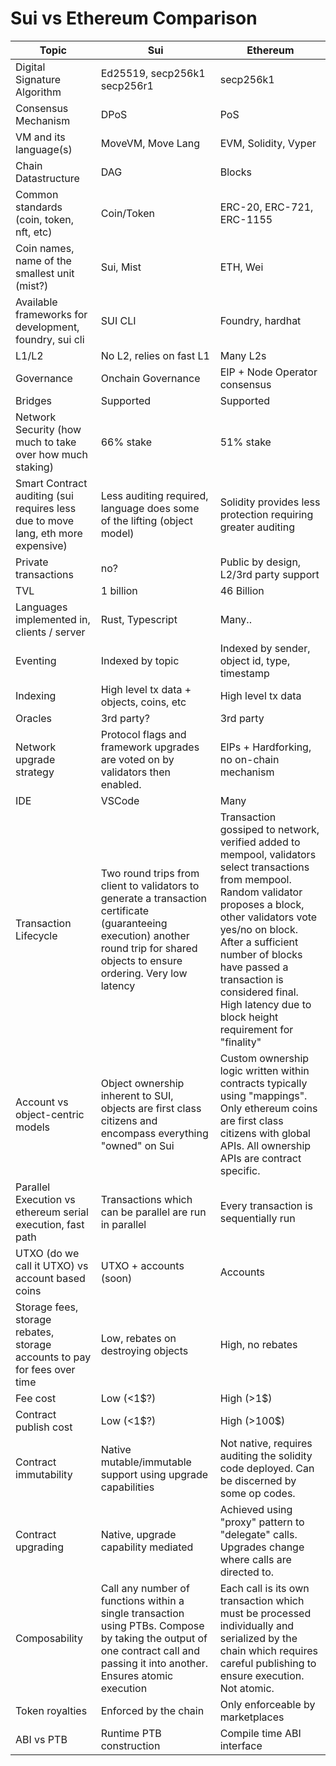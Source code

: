 # Sui vs Ethereum Comparison

| Topic | Sui | Ethereum |
|-------|-----|----------|
| Digital Signature Algorithm | Ed25519, secp256k1 secp256r1 | secp256k1 |
| Consensus Mechanism | DPoS | PoS |
| VM and its language(s) | MoveVM, Move Lang | EVM, Solidity, Vyper |
| Chain Datastructure | DAG | Blocks |
| Common standards (coin, token, nft, etc) | Coin/Token | ERC-20, ERC-721, ERC-1155 |
| Coin names, name of the smallest unit (mist?) | Sui, Mist | ETH, Wei |
| Available frameworks for development, foundry, sui cli | SUI CLI | Foundry, hardhat |
| L1/L2 | No L2, relies on fast L1 | Many L2s |
| Governance | Onchain Governance | EIP + Node Operator consensus |
| Bridges | Supported | Supported |
| Network Security (how much to take over how much staking) | 66% stake | 51% stake |
| Smart Contract auditing (sui requires less due to move lang, eth more expensive) | Less auditing required, language does some of the lifting (object model) | Solidity provides less protection requiring greater auditing |
| Private transactions | no? | Public by design, L2/3rd party support |
| TVL | 1 billion | 46 Billion |
| Languages implemented in, clients / server | Rust, Typescript | Many.. |
| Eventing | Indexed by topic | Indexed by sender, object id, type, timestamp |
| Indexing | High level tx data + objects, coins, etc | High level tx data |
| Oracles | 3rd party? | 3rd party |
| Network upgrade strategy | Protocol flags and framework upgrades are voted on by validators then enabled. | EIPs + Hardforking, no on-chain mechanism |
| IDE | VSCode | Many |
| Transaction Lifecycle | Two round trips from client to validators to generate a transaction certificate (guaranteeing execution) another round trip for shared objects to ensure ordering. Very low latency | Transaction gossiped to network, verified added to mempool, validators select transactions from mempool. Random validator proposes a block, other validators vote yes/no on block. After a sufficient number of blocks have passed a transaction is considered final. High latency due to block height requirement for "finality" |
| Account vs object-centric models | Object ownership inherent to SUI, objects are first class citizens and encompass everything "owned" on Sui | Custom ownership logic written within contracts typically using "mappings". Only ethereum coins are first class citizens with global APIs. All ownership APIs are contract specific. |
| Parallel Execution vs ethereum serial execution, fast path | Transactions which can be parallel are run in parallel | Every transaction is sequentially run |
| UTXO (do we call it UTXO) vs account based coins | UTXO + accounts (soon) | Accounts |
| Storage fees, storage rebates, storage accounts to pay for fees over time | Low, rebates on destroying objects | High, no rebates |
| Fee cost | Low (<1$?) | High (>1$) |
| Contract publish cost | Low (<1$?) | High (>100$) |
| Contract immutability | Native mutable/immutable support using upgrade capabilities | Not native, requires auditing the solidity code deployed. Can be discerned by some op codes. |
| Contract upgrading | Native, upgrade capability mediated | Achieved using "proxy" pattern to "delegate" calls. Upgrades change where calls are directed to. |
| Composability | Call any number of functions within a single transaction using PTBs. Compose by taking the output of one contract call and passing it into another. Ensures atomic execution | Each call is its own transaction which must be processed individually and serialized by the chain which requires careful publishing to ensure execution. Not atomic. |
| Token royalties | Enforced by the chain | Only enforceable by marketplaces |
| ABI vs PTB | Runtime PTB construction | Compile time ABI interface |
